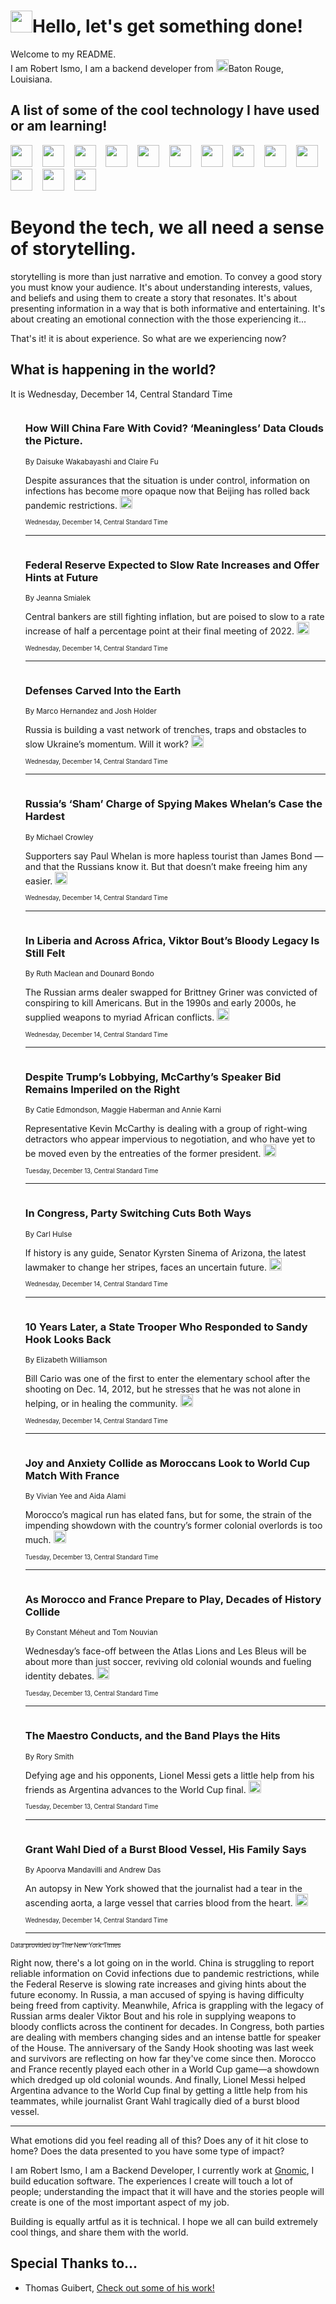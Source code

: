 <h1><img src="https://emojis.slackmojis.com/emojis/images/1643514375/3493/hot-coffee.gif?1643514375" width="35"/>Hello, let's get something done!</h1>

<p>Welcome to my README.<br/>
I am Robert Ismo, I am a backend developer from <img src="https://emojis.slackmojis.com/emojis/images/1638395689/50435/moulin_rouge.png?1638395689" width="20"/>Baton Rouge, Louisiana.</p>
<h2>A list of some of the cool technology I have used or am learning!</h2>
<p>
<img src="https://emojis.slackmojis.com/emojis/images/1643516091/21142/meow_bongotap.gif?1643516091" width="35" alt="">
<img src="https://img.shields.io/badge/Favorite%20Frontend%20Framework-SvelteKit-f83903" alt="">
<img src="https://img.shields.io/badge/Second%20Favorite-Vue-40b581" alt="">
<img src="https://img.shields.io/badge/Most%20Used%20Runtime-Nodejs-78b061" alt="">
<img src="https://emojis.slackmojis.com/emojis/images/1643517416/34482/fire.gif?1643517416" width="35" alt="">
<img src="https://img.shields.io/badge/Javascript%20But%20Better-Typescript-0078ca" alt="">
<img src="https://img.shields.io/badge/Favorite%20Language-Elixir-3e244d" alt="">
<img src="https://img.shields.io/badge/Containerize%20Everything-Docker-6ac9ef" alt="">
<img src="https://emojis.slackmojis.com/emojis/images/1643514596/5999/meow_party.gif?1643514596" width="35" alt="">
<img src="https://img.shields.io/badge/API%20Love%20Language-Graphql-de32a5" alt="">
<img src="https://img.shields.io/badge/Our%20Favorite%20Version%20Controller-Git-e94f33" alt="">
<img src="https://img.shields.io/badge/Favorite%20Database-Redis-d42d1d" alt="">
<img src="https://emojis.slackmojis.com/emojis/images/1643514559/5584/deployparrot.gif?1643514559" width="35" alt="">
<img src="https://img.shields.io/badge/Container%20Interstate-RabbitMQ-f66200" alt="">
<img src="https://img.shields.io/badge/Gotta%20Learn-Kubernetes-316adf" alt="">
<img src="https://img.shields.io/badge/Really%20Mature%20Now-WASM-654fef" alt="">
<img src="https://emojis.slackmojis.com/emojis/images/1666642497/61942/dance_vibe.gif?1666642497" width="35" alt="">
<img src="https://img.shields.io/badge/For%20My%20M1-ARM64-657d96" alt="">
<img src="https://img.shields.io/badge/Loving%20This%20So%20Much-TailwindCSS-17bcb5" alt="">
<img src="https://img.shields.io/badge/Cool%20Build%20Tool-Vite-f9cb24" alt="">
<img src="https://emojis.slackmojis.com/emojis/images/1669231376/62819/working-on-it.gif?1669231376" width="35" alt="">
<img src="https://img.shields.io/badge/Fun%20and%20Easy%20Database-MongoDB-5f8c49" alt="">
<img src="https://img.shields.io/badge/JS%20Life%20Support-NPM-c73737" alt="">
<img src="https://img.shields.io/badge/I%20Liked%20It-DynamoDB-0073b9" alt="">
<img src="https://emojis.slackmojis.com/emojis/images/1643514045/46/question.gif?1643514045" width="35" alt="">
<img src="https://img.shields.io/badge/cool-React-60d6f9" alt="">
<img src="https://img.shields.io/badge/Future%20Big%20Project-Lambda-f37e00" alt="">
<img src="https://img.shields.io/badge/NPM%20But%20Better-PNPM-f1aa07" alt="">
<img src="https://emojis.slackmojis.com/emojis/images/1643514943/9662/fbwow.gif?1643514943" width="35" alt="">
<img src="https://img.shields.io/badge/First%20Language-C-662079" alt="">
<img src="https://img.shields.io/badge/Where%20I%20Deploy%20Frontend-Vercel-000000" alt="">
<img src="https://img.shields.io/badge/Who%20Does%20not%20Want%20an%20App-Swift-f9492a" alt="">
<img src="https://emojis.slackmojis.com/emojis/images/1643514058/151/javascript.png?1643514058" width="35" alt="">
<img src="https://img.shields.io/badge/cool-Python-fbd542" alt="">
<img src="https://img.shields.io/badge/Favorite%20Something-Stripe-656cdc" alt="">
<img src="https://img.shields.io/badge/Of%20Course-HTML5-ed6327" alt="">
<img src="https://emojis.slackmojis.com/emojis/images/1660415405/60731/bomb.gif?1660415405" width="35" alt="">
<img src="https://img.shields.io/badge/hate-CSS-2964ec" alt="">
<img src="https://img.shields.io/badge/Learning-CircleCI-141215" alt="">
<img src="https://img.shields.io/badge/Learning-Rust-fbbb3b" alt="">
<img src="https://emojis.slackmojis.com/emojis/images/1660415397/60712/writing-hand.gif?1660415397" width="35" alt="">
<img src="https://img.shields.io/badge/Dev%20Browser%20of%20Choice-Firefox-cc4e26" alt="">
<img src="https://img.shields.io/badge/Recoverying%20From%20Windows-UNIX-1781e3" alt="">
<img src="https://img.shields.io/badge/LOVE-LogSeq-90c1c2" alt="">
<img src="https://emojis.slackmojis.com/emojis/images/1643514066/223/kirby.gif?1643514066" width="35" alt="">
<img src="https://img.shields.io/badge/Daily%20Driver-MacOS-e6e6e8" alt="">
<img src="https://img.shields.io/badge/Git%20Server-Github-000000" alt="">
<img src="https://img.shields.io/badge/enjoyable-EC2-f17428" alt="">
<img src="https://emojis.slackmojis.com/emojis/images/1643514239/2069/excited.gif?1643514239" width="35" alt="">
</p>
<h1>Beyond the tech, we all need a sense of storytelling.</h1>
<p>storytelling is more than just narrative and emotion. To convey a good story you must know your audience. It's about understanding interests, values, and beliefs and using them to create a story that resonates. It's about presenting information in a way that is both informative and entertaining. It's about creating an emotional connection with the those experiencing it...</p>
<p>That's it! it is about experience. So what are we experiencing now?</p>
<h2>What is happening in the world?</h2>
<p>It is Wednesday, December 14, Central Standard Time</p>
<ol>
<img src="https://img.shields.io/badge/-business-blue" alt="">
<h3>How Will China Fare With Covid? ‘Meaningless’ Data Clouds the Picture.</h3>
<sub>By Daisuke Wakabayashi and Claire Fu</sub>
<p>Despite assurances that the situation is under control, information on infections has become more opaque now that Beijing has rolled back pandemic restrictions.  <a href="https://nyti.ms/3WeL0iq"><img src="https://developer.nytimes.com/files/poweredby_nytimes_30b.png?v=1583354208352" height="20"></a></p>
<sub><sub>Wednesday, December 14, Central Standard Time</sub></sub>
<hr/>
<img src="https://img.shields.io/badge/-business-blue" alt="">
<h3>Federal Reserve Expected to Slow Rate Increases and Offer Hints at Future</h3>
<sub>By Jeanna Smialek</sub>
<p>Central bankers are still fighting inflation, but are poised to slow to a rate increase of half a percentage point at their final meeting of 2022.  <a href="https://nyti.ms/3YqQ3hp"><img src="https://developer.nytimes.com/files/poweredby_nytimes_30b.png?v=1583354208352" height="20"></a></p>
<sub><sub>Wednesday, December 14, Central Standard Time</sub></sub>
<hr/>
<img src="https://img.shields.io/badge/-world-blue" alt="">
<h3>Defenses Carved Into the Earth</h3>
<sub>By Marco Hernandez and Josh Holder</sub>
<p>Russia is building a vast network of trenches, traps and obstacles to slow Ukraine’s momentum. Will it work?  <a href="https://nyti.ms/3uPUZyN"><img src="https://developer.nytimes.com/files/poweredby_nytimes_30b.png?v=1583354208352" height="20"></a></p>
<sub><sub>Wednesday, December 14, Central Standard Time</sub></sub>
<hr/>
<img src="https://img.shields.io/badge/-us-blue" alt="">
<h3>Russia’s ‘Sham’ Charge of Spying Makes Whelan’s Case the Hardest</h3>
<sub>By Michael Crowley</sub>
<p>Supporters say Paul Whelan is more hapless tourist than James Bond — and that the Russians know it. But that doesn’t make freeing him any easier.  <a href="https://nyti.ms/3BX4Qaj"><img src="https://developer.nytimes.com/files/poweredby_nytimes_30b.png?v=1583354208352" height="20"></a></p>
<sub><sub>Wednesday, December 14, Central Standard Time</sub></sub>
<hr/>
<img src="https://img.shields.io/badge/-world-blue" alt="">
<h3>In Liberia and Across Africa, Viktor Bout’s Bloody Legacy Is Still Felt</h3>
<sub>By Ruth Maclean and Dounard Bondo</sub>
<p>The Russian arms dealer swapped for Brittney Griner was convicted of conspiring to kill Americans. But in the 1990s and early 2000s, he supplied weapons to myriad African conflicts.  <a href="https://nyti.ms/3URlCy0"><img src="https://developer.nytimes.com/files/poweredby_nytimes_30b.png?v=1583354208352" height="20"></a></p>
<sub><sub>Wednesday, December 14, Central Standard Time</sub></sub>
<hr/>
<img src="https://img.shields.io/badge/-us-blue" alt="">
<h3>Despite Trump’s Lobbying, McCarthy’s Speaker Bid Remains Imperiled on the Right</h3>
<sub>By Catie Edmondson, Maggie Haberman and Annie Karni</sub>
<p>Representative Kevin McCarthy is dealing with a group of right-wing detractors who appear impervious to negotiation, and who have yet to be moved even by the entreaties of the former president.  <a href="https://nyti.ms/3VU2W27"><img src="https://developer.nytimes.com/files/poweredby_nytimes_30b.png?v=1583354208352" height="20"></a></p>
<sub><sub>Tuesday, December 13, Central Standard Time</sub></sub>
<hr/>
<img src="https://img.shields.io/badge/-us-blue" alt="">
<h3>In Congress, Party Switching Cuts Both Ways</h3>
<sub>By Carl Hulse</sub>
<p>If history is any guide, Senator Kyrsten Sinema of Arizona, the latest lawmaker to change her stripes, faces an uncertain future.  <a href="https://nyti.ms/3ByXRUD"><img src="https://developer.nytimes.com/files/poweredby_nytimes_30b.png?v=1583354208352" height="20"></a></p>
<sub><sub>Wednesday, December 14, Central Standard Time</sub></sub>
<hr/>
<img src="https://img.shields.io/badge/-us-blue" alt="">
<h3>10 Years Later, a State Trooper Who Responded to Sandy Hook Looks Back</h3>
<sub>By Elizabeth Williamson</sub>
<p>Bill Cario was one of the first to enter the elementary school after the shooting on Dec. 14, 2012, but he stresses that he was not alone in helping, or in healing the community.  <a href="https://nyti.ms/3uTKeLO"><img src="https://developer.nytimes.com/files/poweredby_nytimes_30b.png?v=1583354208352" height="20"></a></p>
<sub><sub>Wednesday, December 14, Central Standard Time</sub></sub>
<hr/>
<img src="https://img.shields.io/badge/-world-blue" alt="">
<h3>Joy and Anxiety Collide as Moroccans Look to World Cup Match With France</h3>
<sub>By Vivian Yee and Aida Alami</sub>
<p>Morocco’s magical run has elated fans, but for some, the strain of the impending showdown with the country’s former colonial overlords is too much.  <a href="https://nyti.ms/3VO072p"><img src="https://developer.nytimes.com/files/poweredby_nytimes_30b.png?v=1583354208352" height="20"></a></p>
<sub><sub>Tuesday, December 13, Central Standard Time</sub></sub>
<hr/>
<img src="https://img.shields.io/badge/-world-blue" alt="">
<h3>As Morocco and France Prepare to Play, Decades of History Collide</h3>
<sub>By Constant Méheut and Tom Nouvian</sub>
<p>Wednesday’s face-off between the Atlas Lions and Les Bleus will be about more than just soccer, reviving old colonial wounds and fueling identity debates.  <a href="https://nyti.ms/3YoiQ6y"><img src="https://developer.nytimes.com/files/poweredby_nytimes_30b.png?v=1583354208352" height="20"></a></p>
<sub><sub>Tuesday, December 13, Central Standard Time</sub></sub>
<hr/>
<img src="https://img.shields.io/badge/-sports-blue" alt="">
<h3>The Maestro Conducts, and the Band Plays the Hits</h3>
<sub>By Rory Smith</sub>
<p>Defying age and his opponents, Lionel Messi gets a little help from his friends as Argentina advances to the World Cup final.  <a href="https://nyti.ms/3uLM6qf"><img src="https://developer.nytimes.com/files/poweredby_nytimes_30b.png?v=1583354208352" height="20"></a></p>
<sub><sub>Tuesday, December 13, Central Standard Time</sub></sub>
<hr/>
<img src="https://img.shields.io/badge/-health-blue" alt="">
<h3>Grant Wahl Died of a Burst Blood Vessel, His Family Says</h3>
<sub>By Apoorva Mandavilli and Andrew Das</sub>
<p>An autopsy in New York showed that the journalist had a tear in the ascending aorta, a large vessel that carries blood from the heart.  <a href="https://nyti.ms/3WeQkST"><img src="https://developer.nytimes.com/files/poweredby_nytimes_30b.png?v=1583354208352" height="20"></a></p>
<sub><sub>Wednesday, December 14, Central Standard Time</sub></sub>
<hr/>
</ol>
<a href="https://developer.nytimes.com"><sub><sub>Data provided by The New York Times</sub></sub></a>
<p>
Right now, there&#39;s a lot going on in the world. China is struggling to report reliable information on Covid infections due to pandemic restrictions, while the Federal Reserve is slowing rate increases and giving hints about the future economy. In Russia, a man accused of spying is having difficulty being freed from captivity. Meanwhile, Africa is grappling with the legacy of Russian arms dealer Viktor Bout and his role in supplying weapons to bloody conflicts across the continent for decades. In Congress, both parties are dealing with members changing sides and an intense battle for speaker of the House. The anniversary of the Sandy Hook shooting was last week and survivors are reflecting on how far they&#39;ve come since then. Morocco and France recently played each other in a World Cup game—a showdown which dredged up old colonial wounds. And finally, Lionel Messi helped Argentina advance to the World Cup final by getting a little help from his teammates, while journalist Grant Wahl tragically died of a burst blood vessel.</p>
<hr/>
<p>What emotions did you feel reading all of this? Does any of it hit close to home? Does the data presented to you have some type of impact?</p>
<p>I am Robert Ismo, I am a Backend Developer, I currently work at <a href="https://gnomic.education/">Gnomic</a>, I build education software. The experiences I create will touch a lot of people; understanding the impact that it will have and the stories people will create is one of the most important aspect of my job.</p>
<p>Building is equally artful as it is technical. I hope we all can build extremely cool things, and share them with the world.</p>
<h2>Special Thanks to...</h2>
<ul>
<li>Thomas Guibert, <a href="https://github.com/thmsgbrt/thmsgbrt">Check out some of his work!</a></li>
</ul>